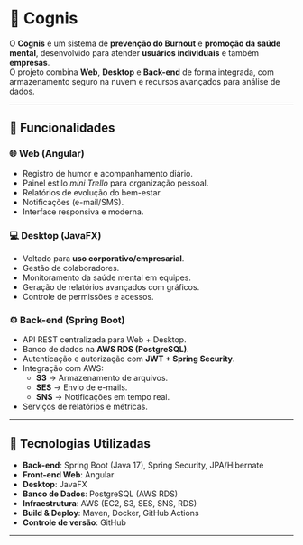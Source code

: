 # 🧠 Cognis

O **Cognis** é um sistema de **prevenção do Burnout** e **promoção da saúde mental**, desenvolvido para atender **usuários individuais** e também **empresas**.  
O projeto combina **Web**, **Desktop** e **Back-end** de forma integrada, com armazenamento seguro na nuvem e recursos avançados para análise de dados.

---

## 📌 Funcionalidades

### 🌐 Web (Angular)
- Registro de humor e acompanhamento diário.
- Painel estilo *mini Trello* para organização pessoal.
- Relatórios de evolução do bem-estar.
- Notificações (e-mail/SMS).
- Interface responsiva e moderna.

### 💻 Desktop (JavaFX)
- Voltado para **uso corporativo/empresarial**.
- Gestão de colaboradores.
- Monitoramento da saúde mental em equipes.
- Geração de relatórios avançados com gráficos.
- Controle de permissões e acessos.

### ⚙️ Back-end (Spring Boot)
- API REST centralizada para Web + Desktop.
- Banco de dados na **AWS RDS (PostgreSQL)**.
- Autenticação e autorização com **JWT + Spring Security**.
- Integração com AWS:
  - **S3** → Armazenamento de arquivos.
  - **SES** → Envio de e-mails.
  - **SNS** → Notificações em tempo real.
- Serviços de relatórios e métricas.

---

## 🚀 Tecnologias Utilizadas

- **Back-end**: Spring Boot (Java 17), Spring Security, JPA/Hibernate  
- **Front-end Web**: Angular  
- **Desktop**: JavaFX  
- **Banco de Dados**: PostgreSQL (AWS RDS)  
- **Infraestrutura**: AWS (EC2, S3, SES, SNS, RDS)  
- **Build & Deploy**: Maven, Docker, GitHub Actions  
- **Controle de versão**: GitHub  

---

